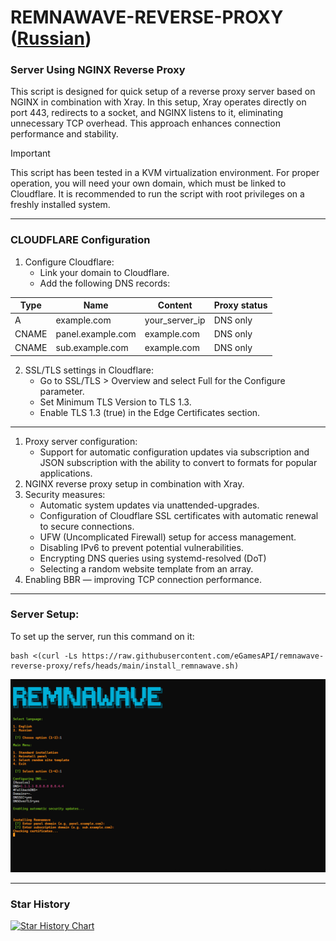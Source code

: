# REMNAWAVE-REVERSE-PROXY ([Russian](/README-RU.md))
### Server Using NGINX Reverse Proxy
This script is designed for quick setup of a reverse proxy server based on NGINX in combination with Xray. In this setup, Xray operates directly on port 443, redirects to a socket, and NGINX listens to it, eliminating unnecessary TCP overhead. This approach enhances connection performance and stability.
> [!IMPORTANT]
> This script has been tested in a KVM virtualization environment. For proper operation, you will need your own domain, which must be linked to Cloudflare. It is recommended to run the script with root privileges on a freshly installed system.
-----
### CLOUDFLARE Configuration
1. Configure Cloudflare:
   - Link your domain to Cloudflare.
   - Add the following DNS records:

| Type  | Name              | Content          | Proxy status  |
| ----- | ----------------- | ---------------- | ------------- |
| A     | example.com       | your_server_ip   | DNS only      |
| CNAME | panel.example.com | example.com      | DNS only      |
| CNAME | sub.example.com   | example.com      | DNS only      |

2. SSL/TLS settings in Cloudflare:
   - Go to SSL/TLS > Overview and select Full for the Configure parameter.
   - Set Minimum TLS Version to TLS 1.3.
   - Enable TLS 1.3 (true) in the Edge Certificates section.
-----
1. Proxy server configuration:
   - Support for automatic configuration updates via subscription and JSON subscription with the ability to convert to formats for popular applications.
2. NGINX reverse proxy setup in combination with Xray.
3. Security measures:
   - Automatic system updates via unattended-upgrades.
   - Configuration of Cloudflare SSL certificates with automatic renewal to secure connections.
   - UFW (Uncomplicated Firewall) setup for access management.
   - Disabling IPv6 to prevent potential vulnerabilities.
   - Encrypting DNS queries using systemd-resolved (DoT)
   - Selecting a random website template from an array.
4. Enabling BBR — improving TCP connection performance.
-----
### Server Setup:

To set up the server, run this command on it:

```
bash <(curl -Ls https://raw.githubusercontent.com/eGamesAPI/remnawave-reverse-proxy/refs/heads/main/install_remnawave.sh)
```

<p align="center"><a href="#"><img src="./media/remnawave-reverse-proxy.png" alt="Showcase"></a></p>

-----
### Star History

<a href="https://www.star-history.com/#eGamesAPI/remnawave-reverse-proxy&Date">
 <picture>
   <source media="(prefers-color-scheme: dark)" srcset="https://api.star-history.com/svg?repos=eGamesAPI/remnawave-reverse-proxy&type=Date&theme=dark" />
   <source media="(prefers-color-scheme: light)" srcset="https://api.star-history.com/svg?repos=eGamesAPI/remnawave-reverse-proxy&type=Date" />
   <img alt="Star History Chart" src="https://api.star-history.com/svg?repos=eGamesAPI/remnawave-reverse-proxy&type=Date" />
 </picture>
</a>